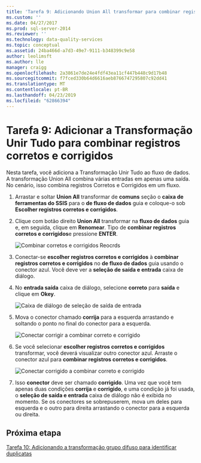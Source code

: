 ```yaml
---
title: 'Tarefa 9: Adicionando Union All transformar para combinar registros corretos e corrigidos | Microsoft Docs'
ms.custom: ''
ms.date: 04/27/2017
ms.prod: sql-server-2014
ms.reviewer: ''
ms.technology: data-quality-services
ms.topic: conceptual
ms.assetid: 24ba466d-a7d3-49e7-9111-b348399c9e58
author: leolimsft
ms.author: lle
manager: craigg
ms.openlocfilehash: 2a3861e7de24e4fdf43ea11cf447b448c9d17b48
ms.sourcegitcommit: f7fced330b64d6616aeb8766747295807c92dd41
ms.translationtype: MT
ms.contentlocale: pt-BR
ms.lasthandoff: 04/23/2019
ms.locfileid: "62866394"
---
```

# <a name="task-9-adding-union-all-transform-to-combine-correct-and-corrected-records"></a>Tarefa 9: Adicionar a Transformação Unir Tudo para combinar registros corretos e corrigidos
  Nesta tarefa, você adiciona a Transformação Unir Tudo ao fluxo de dados. A transformação Union All combina várias entradas em apenas uma saída. No cenário, isso combina registros Corretos e Corrigidos em um fluxo.  
  
1.  Arrastar e soltar **Union All** transformar de **comuns** seção o **caixa de ferramentas do SSIS** para o **de fluxo de dados** guia e coloque-o sob **Escolher registros corretos e corrigidos**.  
  
2.  Clique com botão direito **Union All** transformar na **fluxo de dados** guia e, em seguida, clique em **Renomear**. Tipo de **combinar registros corretos e corrigidos**e pressione **ENTER**.  
  
     ![Combinar corretos e corrigidos Reocrds](../../2014/tutorials/media/et-addinguattocombinecacrecords-01.jpg "combinar Reocrds corretos e corrigidos")  
  
3.  Conectar-se **escolher registros corretos e corrigidos** à **combinar registros corretos e corrigidos** no **de fluxo de dados** guia usando o conector azul. Você deve ver a **seleção de saída e entrada** caixa de diálogo.  
  
4.  No **entrada saída** caixa de diálogo, selecione **correto** para **saída** e clique em **Okey**.  
  
     ![Caixa de diálogo de seleção de saída de entrada](../../2014/tutorials/media/et-addinguattocombinecacrecords-02.jpg "caixa de diálogo de seleção de saída de entrada")  
  
5.  Mova o conector chamado **corrija** para a esquerda arrastando e soltando o ponto no final do conector para a esquerda.  
  
     ![Conectar corrigir a combinar correto e corrigido](../../2014/tutorials/media/et-addinguattocombinecacrecords-03.jpg "conectar corrigir a combinar correto e corrigido")  
  
6.  Se você selecionar **escolher registros corretos e corrigidos** transformar, você deverá visualizar outro conector azul. Arraste o conector azul para **combinar registros corretos e corrigidos**.  
  
     ![Conectar corrigido a combinar correto e corrigido](../../2014/tutorials/media/et-addinguattocombinecacrecords-04.jpg "conectar corrigido a combinar correto e corrigido")  
  
7.  Isso **conector** deve ser chamado **corrigido**. Uma vez que você tem apenas duas condições **corrija** e **corrigido**, e uma condição já foi usada, o **seleção de saída e entrada** caixa de diálogo não é exibida no momento. Se os conectores se sobrepuserem, mova um deles para esquerda e o outro para direita arrastando o conector para a esquerda ou direita.  
  
## <a name="next-step"></a>Próxima etapa  
 [Tarefa 10: Adicionando a transformação grupo difuso para identificar duplicatas](../../2014/tutorials/task-10-adding-fuzzy-group-transform-to-identify-duplicates.md)  
  
  
